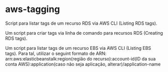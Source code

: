 # aws-tagging
Script para listar tags de um recurso RDS via AWS CLI (Listing RDS tags).

Um script para criar tags via linha de comando para recursos RDS (Creating RDS tags).

Um script para listar tags de um recurso EBS via AWS CLI (Listing EBS tags).
Para tal, utilizar o seguint formato de ARN: arn:aws:elasticbeanstalk:region(região do recurso):account-id(ID da sua conta AWS):application(caso não seja aplicação, alterar)/application-name
